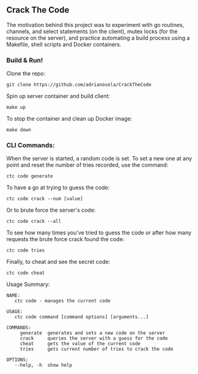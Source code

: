 ## Crack The Code

The motivation behind this project was to experiment with go routines, channels, and select statements (on the client), mutex locks (for the resource on the server), and practice automating a build process using a Makefile, shell scripts and Docker containers.

### Build & Run!
Clone the repo:

```
git clone https://github.com/adrianosela/CrackTheCode
```

Spin up server container and build client:

```
make up
```

To stop the container and clean up Docker image:

```
make down
```

### CLI Commands:

When the server is started, a random code is set. To set a new one at any point and reset the number of tries recorded, use the command:

```
ctc code generate
```

To have a go at trying to guess the code:

```
ctc code crack --num [value]
```

Or to brute force the server's code:

```
ctc code crack --all
```

To see how many times you've tried to guess the code or after how many requests the brute force crack found the code:

```
ctc code tries
```

Finally, to cheat and see the secret code:

```
ctc code cheat
```


Usage Summary:

```
NAME:
   ctc code - manages the current code

USAGE:
   ctc code command [command options] [arguments...]

COMMANDS:
     generate  generates and sets a new code on the server
     crack     queries the server with a guess for the code
     cheat     gets the value of the current code
     tries     gets current number of tries to crack the code

OPTIONS:
   --help, -h  show help
```

   
